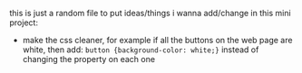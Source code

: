 this is just a random file to put ideas/things i wanna add/change in this mini project:
- make the css cleaner, for example if all the buttons on the web page are white, then add:
`button {background-color: white;}` instead of changing the property on each one
